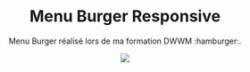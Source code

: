 <h1 align=center>Menu Burger Responsive</h1>
<p align=center>Menu Burger réalisé lors de ma formation DWWM :hamburger:.</p>
<p align=center> <img src="https://i.giphy.com/media/IgOEWPOgK6uVa/giphy.webp" /> </p>
